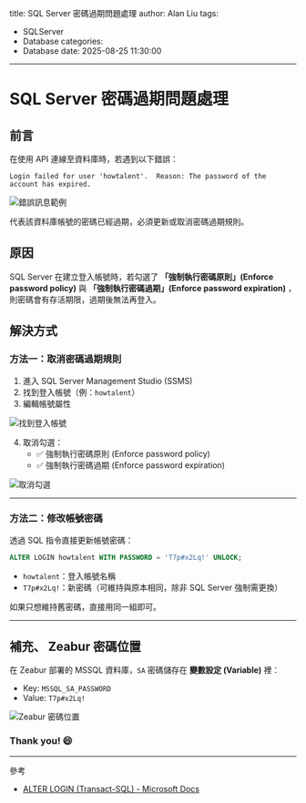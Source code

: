 title: SQL Server 密碼過期問題處理 
author: Alan Liu 
tags: 
  - SQLServer 
  - Database
categories: 
  - Database 
date: 2025-08-25 11:30:00 
---
# SQL Server 密碼過期問題處理

## 前言

在使用 API 連線至資料庫時，若遇到以下錯誤：

``` 
Login failed for user 'howtalent'.  Reason: The password of the account has expired.
```

![錯誤訊息範例](1756095053153.jpg)

代表該資料庫帳號的密碼已經過期，必須更新或取消密碼過期規則。

## 原因

SQL Server 在建立登入帳號時，若勾選了 **「強制執行密碼原則」(Enforce password policy)** 與 **「強制執行密碼過期」(Enforce password expiration)** ，則密碼會有存活期限，過期後無法再登入。

## 解決方式

### 方法一：取消密碼過期規則

1.  進入 SQL Server Management Studio (SSMS)
2.  找到登入帳號（例：`howtalent`）
3.  編輯帳號屬性

![找到登入帳號](1756092089667.jpg)

4.  取消勾選：
    -   ✅ 強制執行密碼原則 (Enforce password policy)
    -   ✅ 強制執行密碼過期 (Enforce password expiration)

![取消勾選](1756092046716.jpg)

---

### 方法二：修改帳號密碼

透過 SQL 指令直接更新帳號密碼：

``` sql
ALTER LOGIN howtalent WITH PASSWORD = 'T7p#x2Lq!' UNLOCK;
```

-   `howtalent`：登入帳號名稱
-   `T7p#x2Lq!`：新密碼（可維持與原本相同，除非 SQL Server 強制需更換）

如果只想維持舊密碼，直接用同一組即可。

---

## 補充、 Zeabur 密碼位置

在 Zeabur 部署的 MSSQL 資料庫，`SA` 密碼儲存在 **變數設定 (Variable)** 裡：
- Key: `MSSQL_SA_PASSWORD`
- Value: `T7p#x2Lq!`

![Zeabur 密碼位置](1756092168443.jpg)


### Thank you! :smile:

---

參考
- [ALTER LOGIN (Transact-SQL) - Microsoft Docs](https://learn.microsoft.com/en-us/sql/t-sql/statements/alter-login-transact-sql)
